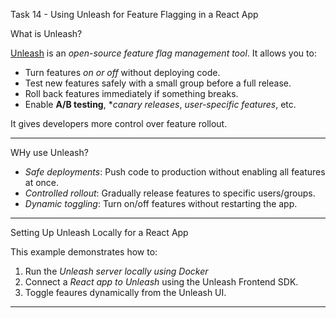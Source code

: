 Task 14 - Using Unleash for Feature Flagging in a React App

What is Unleash?

[Unleash](https://www.getunleash.io/) is an *open-source feature flag management tool*. It allows you to:
- Turn features *on or off* without deploying code.
- Test new features safely with a small group before a full release.
- Roll back features immediately if something breaks.
- Enable **A/B testing**, **canary releases*, *user-specific features*, etc.

It gives developers more control over feature rollout.

---

WHy use Unleash?

- *Safe deployments*: Push code to production without enabling all features at once.
- *Controlled rollout*: Gradually release features to specific users/groups.
- *Dynamic toggling*: Turn on/off features without restarting the app.

---

 Setting Up Unleash Locally for a React App

This example demonstrates how to:
1. Run the *Unleash server locally using Docker*
2. Connect a *React app to Unleash* using the Unleash Frontend SDK.
3. Toggle feaures dynamically from the Unleash UI.

---
